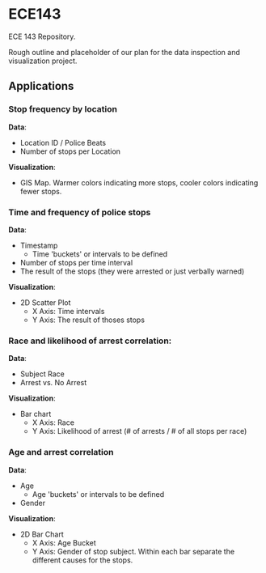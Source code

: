 # ECE143
ECE 143 Repository.

Rough outline and placeholder of our plan for the data inspection and visualization project.

## Applications

### Stop frequency by location
**Data**:
- Location ID / Police Beats
- Number of stops per Location

**Visualization**:
- GIS Map. Warmer colors indicating more stops, cooler colors indicating fewer stops.

### Time and frequency of police stops
**Data**:
- Timestamp
    - Time 'buckets' or intervals to be defined
- Number of stops per time interval
- The result of the stops (they were arrested or just verbally warned)

**Visualization**:
- 2D Scatter Plot
    - X Axis: Time intervals
    - Y Axis: The result of thoses stops

### Race and likelihood of arrest correlation:
**Data**:
- Subject Race
- Arrest vs. No Arrest

**Visualization**:
- Bar chart
    - X Axis: Race
    - Y Axis: Likelihood of arrest (# of arrests / # of all stops per race)

### Age and arrest correlation
**Data**:
- Age
    - Age 'buckets' or intervals to be defined
- Gender

**Visualization**:
- 2D Bar Chart
    - X Axis: Age Bucket
    - Y Axis: Gender of stop subject. Within each bar separate the different causes for the stops.
